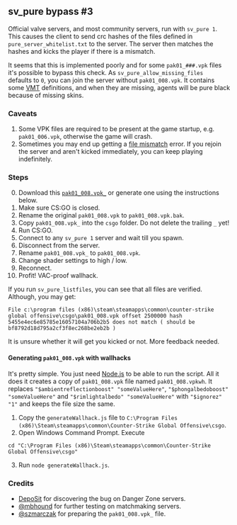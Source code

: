 ## sv\_pure bypass \#3

Official valve servers, and most community servers, run with `sv_pure 1`. This causes the client to send crc hashes of the files defined in `pure_server_whitelist.txt` to the server. The server then matches the hashes and kicks the player if there is a mismatch.

It seems that this is implemented poorly and for some `pak01_###.vpk` files it's possible to bypass this check.  As `sv_pure_allow_missing_files ` defaults to `0`, you can join the server without `pak01_008.vpk`. It contains some [VMT](https://developer.valvesoftware.com/wiki/Material) definitions, and when they are missing, agents will be pure black because of missing skins.

### Caveats

1. Some VPK files are required to be present at the game startup, e.g. `pak01_006.vpk`, otherwise the game will crash.
2. Sometimes you may end up getting a [file mismatch](https://support.steampowered.com/kb_article.php?ref=8285-YOAZ-6049) error. If you rejoin the server and aren't kicked immediately, you can keep playing indefinitely.

### Steps

0. Download this [`pak01_008.vpk_`](https://gofile.io/d/CkZmXs) or generate one using the instructions below.
1. Make sure CS:GO is closed.
2. Rename the original `pak01_008.vpk` to `pak01_008.vpk.bak`.
3. Copy `pak01_008.vpk_` into the `csgo` folder. Do not delete the trailing `_` yet!
4. Run CS:GO.
5. Connect to any `sv_pure 1` server and wait till you spawn.
6. Disconnect from the server.
7. Rename `pak01_008.vpk_` to `pak01_008.vpk`.
8. Change shader settings to high / low.
9. Reconnect.
10. Profit! VAC-proof wallhack.

If you run `sv_pure_listfiles`, you can see that all files are verified. Although, you may get:

```
File c:\program files (x86)\steam\steamapps\common\counter-strike global offensive\csgo\pak01_008.vpk offset 2500000 hash 5455e4ec6e85785e16057104a706b2b5 does not match ( should be bf8792d18d795a2cf3f8ec268be2eb2b )
```

It is unsure whether it will get you kicked or not. More feedback needed.

#### Generating `pak01_008.vpk` with wallhacks

It's pretty simple. You just need [Node.js](https://nodejs.org/en/download/current/) to be able to run the script. All it does it creates a copy of `pak01_008.vpk` file named `pak01_008.vpkwh`. It replaces `"$ambientreflectionboost" "someValueHere"`, `"$phongalbedoboost" "someValueHere"` and `"$rimlightalbedo" "someValueHere"` with `"$ignorez" "1"` and keeps the file size the same.

1. Copy the `generateWallhack.js` file to `C:\Program Files (x86)\Steam\steamapps\common\Counter-Strike Global Offensive\csgo`.
2. Open Windows Command Prompt. Execute
```
cd "C:\Program Files (x86)\Steam\steamapps\common\Counter-Strike Global Offensive\csgo"
```
3. Run `node generateWallhack.js`.

### Credits

* [DepoSit](https://www.youtube.com/watch?v=aL2rQzhFTn4) for discovering the bug on Danger Zone servers.
* [@mbhound](https://github.com/mbhound) for further testing on matchmaking servers.
* [@szmarczak](https://github.com/szmarczak) for preparing the `pak01_008.vpk_` file.
